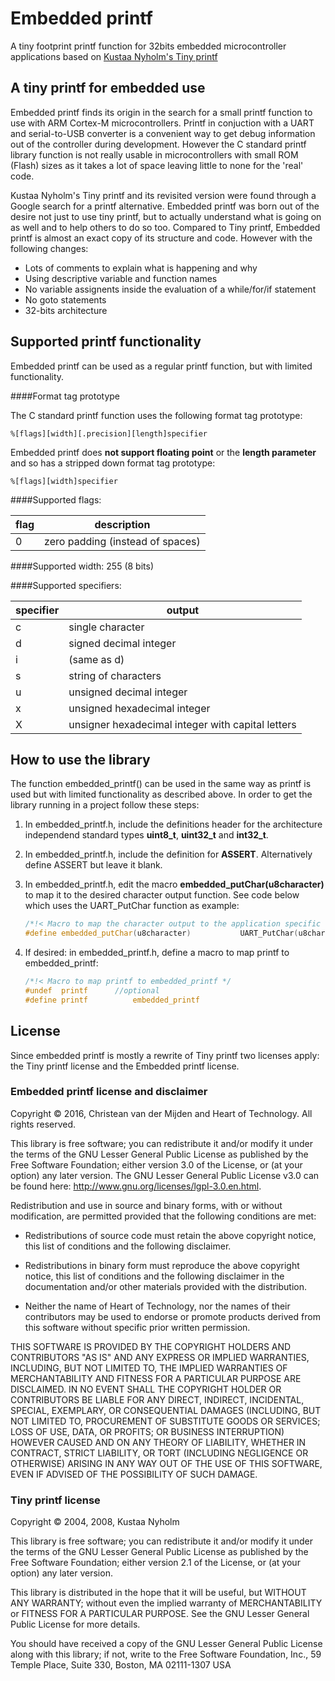 # Embedded printf
A tiny footprint printf function for 32bits embedded microcontroller applications based on [Kustaa Nyholm's Tiny printf](http://www.sparetimelabs.com/printfrevisited/printfrevisited.php)

## A tiny printf for embedded use
Embedded printf finds its origin in the search for a small printf function to use with ARM Cortex-M microcontrollers. Printf in conjuction with a UART and serial-to-USB converter is a convenient way to get debug information out of the controller during development. However the C standard printf library function is not really usable in microcontrollers with small ROM (Flash) sizes as it takes a lot of space leaving little to none for the 'real' code.  

Kustaa Nyholm's Tiny printf and its revisited version were found through a Google search for a printf alternative. Embedded printf was born out of the desire not just to use tiny printf, but to actually understand what is going on as well and to help others to do so too. Compared to Tiny printf, Embedded printf is almost an exact copy of its structure and code. However with the following changes:
- Lots of comments to explain what is happening and why
- Using descriptive variable and function names
- No variable assignents inside the evaluation of a while/for/if statement
- No goto statements
- 32-bits architecture

## Supported printf functionality
Embedded printf can be used as a regular printf function, but with limited functionality.  

####Format tag prototype

The C standard printf function uses the following format tag prototype:  
```
%[flags][width][.precision][length]specifier
```
Embedded printf does **not support floating point** or the **length parameter** and so has a stripped down format tag prototype:
```
%[flags][width]specifier
```
####Supported flags:   

flag | description
-----|----------
0 | zero padding (instead of spaces)

####Supported width:
255 (8 bits)

####Supported specifiers:   

specifier | output
----------|----------
c | single character
d | signed decimal integer
i	| (same as d)
s	| string of characters
u	| unsigned decimal integer
x	| unsigned hexadecimal integer
X	| unsigner hexadecimal integer with capital letters



## How to use the library
The function embedded_printf() can be used in the same way as printf is used but with limited functionality as described above. In order to get the library running in a project follow these steps:  

1. In embedded_printf.h, include the definitions header for the architecture independend standard types **uint8_t**, **uint32_t** and **int32_t**.
2. In embedded_printf.h, include the definition for **ASSERT**. Alternatively define ASSERT but leave it blank.
3. In embedded_printf.h, edit the macro **embedded_putChar(u8character)** to map it to the desired character output function. See code below which uses the UART_PutChar function as example:  

    ```c
    /*!< Macro to map the character output to the application specific output */
    #define embedded_putChar(u8character)			UART_PutChar(u8character)
    ```
4. If desired: in embedded_printf.h, define a macro to map printf to embedded_printf:  

    ```c
    /*!< Macro to map printf to embedded_printf */
    #undef  printf      //optional
    #define printf			embedded_printf
    ```


## License
Since embedded printf is mostly a rewrite of Tiny printf two licenses apply: the Tiny printf license and the Embedded printf license.

### Embedded printf license and disclaimer  

Copyright © 2016, Christean van der Mijden and Heart of Technology. All rights reserved.  

This library is free software; you can redistribute it and/or modify it under the terms of the GNU Lesser General Public License as published by the Free Software Foundation; either version 3.0 of the License, or (at your option) any later version. The GNU Lesser General Public License v3.0 can be found here: http://www.gnu.org/licenses/lgpl-3.0.en.html.  

Redistribution and use in source and binary forms, with or without modification, are permitted provided that the following conditions are met:  

- Redistributions of source code must retain the above copyright notice, this list of conditions and the following disclaimer.  

- Redistributions in binary form must reproduce the above copyright  notice, this list of conditions and the following disclaimer in the documentation and/or other materials provided with the distribution.  

- Neither the name of Heart of Technology, nor the names of their contributors may be used to endorse or promote products derived from this software without specific prior written permission.  

THIS SOFTWARE IS PROVIDED BY THE COPYRIGHT HOLDERS AND CONTRIBUTORS "AS IS" AND ANY EXPRESS OR IMPLIED WARRANTIES, INCLUDING, BUT NOT LIMITED TO, THE IMPLIED WARRANTIES OF MERCHANTABILITY AND FITNESS FOR A PARTICULAR PURPOSE ARE DISCLAIMED. IN NO EVENT SHALL THE COPYRIGHT HOLDER OR CONTRIBUTORS BE LIABLE FOR ANY DIRECT, INDIRECT, INCIDENTAL, SPECIAL, EXEMPLARY, OR CONSEQUENTIAL DAMAGES (INCLUDING, BUT NOT LIMITED TO, PROCUREMENT OF SUBSTITUTE GOODS OR SERVICES; LOSS OF USE, DATA, OR PROFITS; OR BUSINESS INTERRUPTION) HOWEVER CAUSED AND ON ANY THEORY OF LIABILITY, WHETHER IN CONTRACT, STRICT LIABILITY, OR TORT (INCLUDING NEGLIGENCE OR OTHERWISE) ARISING IN ANY WAY OUT OF THE USE OF THIS SOFTWARE, EVEN IF ADVISED OF THE POSSIBILITY OF SUCH DAMAGE.  

### Tiny printf license  

Copyright © 2004, 2008,  Kustaa Nyholm  

This library is free software; you can redistribute it and/or modify it under the terms of the GNU Lesser General Public License as published by the Free Software Foundation; either version 2.1 of the License, or (at your option) any later version.  

This library is distributed in the hope that it will be useful, but WITHOUT ANY WARRANTY; without even the implied warranty of MERCHANTABILITY or FITNESS FOR A PARTICULAR PURPOSE.  See the GNU Lesser General Public License for more details.  

You should have received a copy of the GNU Lesser General Public License along with this library; if not, write to the Free Software Foundation, Inc., 59 Temple Place, Suite 330, Boston, MA  02111-1307  USA  

